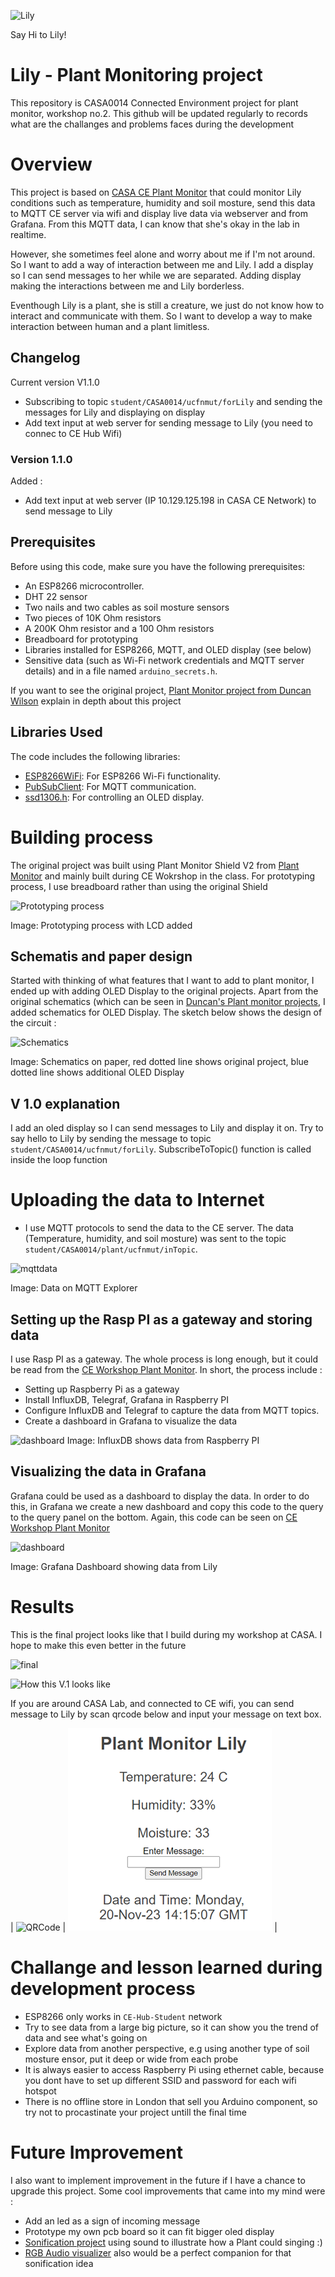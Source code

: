 ![Lily](https://github.com/satria-mitra/Plant-Monitor/blob/main/resources/image/lily.jpg)

Say Hi to Lily!

# Lily - Plant Monitoring project
This repository is CASA0014 Connected Environment project for plant monitor, workshop no.2. This github will be updated regularly to records what are the challanges and problems faces during the development

# Overview
This project is based on [CASA CE Plant Monitor](https://github.com/ucl-casa-ce/casa0014/tree/main/plantMonitor) that could monitor Lily conditions such as temperature, humidity and soil mosture, send this data to MQTT CE server via wifi and display live data via webserver and from Grafana. From this MQTT data, I can know that she's okay in the lab in realtime.

However, she sometimes feel alone and worry about me if I'm not around. So I want to add a way of interaction between me and Lily. I add a display so I can send messages to her while we are separated. Adding display making the interactions between me and Lily borderless.

Eventhough Lily is a plant, she is still a creature, we just do not know how to interact and communicate with them. So I want to develop a way to make interaction between human and a plant limitless.

## Changelog

Current version V1.1.0
- Subscribing to topic `student/CASA0014/ucfnmut/forLily` and sending the messages for Lily and displaying on display
- Add text input at web server for sending message to Lily (you need to connec to CE Hub Wifi)

### Version 1.1.0
Added :
- Add text input at web server (IP 10.129.125.198 in CASA CE Network) to send message to Lily



## Prerequisites
Before using this code, make sure you have the following prerequisites:
- An ESP8266 microcontroller.
- DHT 22 sensor
- Two nails and two cables as soil mosture sensors
- Two pieces of 10K Ohm resistors
- A 200K Ohm resistor and a 100 Ohm resistors
- Breadboard for prototyping
- Libraries installed for ESP8266, MQTT, and OLED display (see below)
- Sensitive data (such as Wi-Fi network credentials and MQTT server details) and in a file named `arduino_secrets.h`.

If you want to see the original project, [Plant Monitor project from Duncan Wilson](https://github.com/ucl-casa-ce/casa0014/tree/main/plantMonitor) explain in depth about this project

## Libraries Used

The code includes the following libraries:

- [ESP8266WiFi](https://github.com/esp8266/Arduino): For ESP8266 Wi-Fi functionality.
- [PubSubClient](https://pubsubclient.knolleary.net): For MQTT communication.
- [ssd1306.h](https://www.arduino.cc/reference/en/libraries/ssd1306/): For controlling an OLED display.


# Building process

The original project was built using Plant Monitor Shield V2 from [Plant Monitor](https://github.com/ucl-casa-ce/casa0014/tree/main/plantMonitor) and mainly built during CE Wokrshop in the class. For prototyping process, I use breadboard rather than using the original Shield

![Prototyping process](https://github.com/satria-mitra/Plant-Monitor/blob/main/resources/image/prototyping_process.jpg)

Image: Prototyping process with LCD added

## Schematis and paper design
Started with thinking of what features that I want to add to plant monitor, I ended up with adding OLED Display to the original projects. Apart from the original schematics (which can be seen in [Duncan's Plant monitor projects](https://github.com/ucl-casa-ce/casa0014/tree/main/plantMonitor), I added schematics for OLED Display. The sketch below shows the design of the circuit :

![Schematics](https://github.com/satria-mitra/Plant-Monitor/blob/main/resources/image/schematiscs.jpg)

Image: Schematics on paper, red dotted line shows original project, blue dotted line shows additional OLED Display 

## V 1.0 explanation

I add an oled display so I can send messages to Lily and display it on. Try to say hello to Lily by sending the message to topic `student/CASA0014/ucfnmut/forLily`. SubscribeToTopic() function is called inside the loop function


# Uploading the data to Internet

- I  use MQTT protocols to send the data to the CE server. The data (Temperature, humidity, and soil mosture) was sent to the topic `student/CASA0014/plant/ucfnmut/inTopic`.

 ![mqttdata](https://github.com/satria-mitra/Plant-Monitor/blob/main/resources/image/mqttexplorer.jpg)

 Image: Data on MQTT Explorer 


## Setting up the Rasp PI as a gateway and storing data
I use Rasp PI as a gateway. The whole process is long enough, but it could be read from the [CE Workshop Plant Monitor](https://workshops.cetools.org/codelabs/CASA0014-2-Plant-Monitor/#0). In short, the process include :
- Setting up Raspberry Pi as a gateway
- Install InfluxDB, Telegraf, Grafana in Raspberry PI
- Configure InfluxDB and Telegraf to capture the data from MQTT topics.
- Create a dashboard in Grafana to visualize the data

![dashboard](https://github.com/satria-mitra/Plant-Monitor/blob/main/resources/image/influxdb.jpg)
Image: InfluxDB shows data from Raspberry PI


## Visualizing the data in Grafana

Grafana could be used as a dashboard to display the data. In order to do this, in Grafana we create a new dashboard and copy this code to the query to the query panel on the bottom. Again, this code can be seen on [CE Workshop Plant Monitor](https://workshops.cetools.org/codelabs/CASA0014-2-Plant-Monitor/#0)

![dashboard](https://github.com/satria-mitra/Plant-Monitor/blob/main/resources/image/grafana.jpg)

Image: Grafana Dashboard showing data from Lily


# Results

This is the final project looks like that I build during my workshop at CASA. I hope to make this even better in the future

 ![final](https://github.com/satria-mitra/Plant-Monitor/blob/main/resources/image/final1.jpg)

 
 ![How this V.1 looks like](https://github.com/satria-mitra/Plant-Monitor/blob/main/resources/image/final2.jpg)

If you are around CASA Lab, and connected to CE wifi, you can send message to Lily by scan qrcode below and input your message on text box.

|  ![QRCode](https://github.com/satria-mitra/Plant-Monitor/blob/main/resources/image/qrcode.png)
|  ![Web server](https://github.com/satria-mitra/Plant-Monitor/blob/main/resources/image/webserver.png)
 |


# Challange and lesson learned during development process
- ESP8266 only works in `CE-Hub-Student` network
- Try to see data from a large big picture, so it can show you the trend of data and see what's going on
- Explore data from another perspective, e.g using another type of soil mosture ensor, put it deep or wide from each probe
- It is always easier to access Raspberry Pi using ethernet cable, because you dont have to set up different SSID and password for each wifi hotspot
- There is no offline store in London that sell you Arduino component, so try not to procastinate your project untill the final time

# Future Improvement

I also want to implement improvement in the future if I have a chance to upgrade this project. Some cool improvements that came into my mind were :

- Add an led as a sign of incoming message
- Prototype my own pcb board so it can fit bigger oled display
- [Sonification project](https://www.instructables.com/Biodata-Sonification/) using sound to illustrate how a Plant could singing :)
- [RGB Audio visualizer](https://projecthub.arduino.cc/janux/rgb-32-band-audio-spectrum-visualizer-2f4788) also would be a perfect companion for that sonification idea

